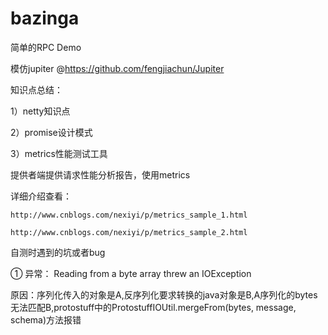 # bazinga

简单的RPC Demo

模仿jupiter @https://github.com/fengjiachun/Jupiter

知识点总结：

1）netty知识点



2）promise设计模式



3）metrics性能测试工具

  提供者端提供请求性能分析报告，使用metrics

  详细介绍查看：

    http://www.cnblogs.com/nexiyi/p/metrics_sample_1.html

    http://www.cnblogs.com/nexiyi/p/metrics_sample_2.html


自测时遇到的坑或者bug

① 异常： Reading from a byte array threw an IOException


原因：序列化传入的对象是A,反序列化要求转换的java对象是B,A序列化的bytes无法匹配B,protostuff中的ProtostuffIOUtil.mergeFrom(bytes, message, schema)方法报错


